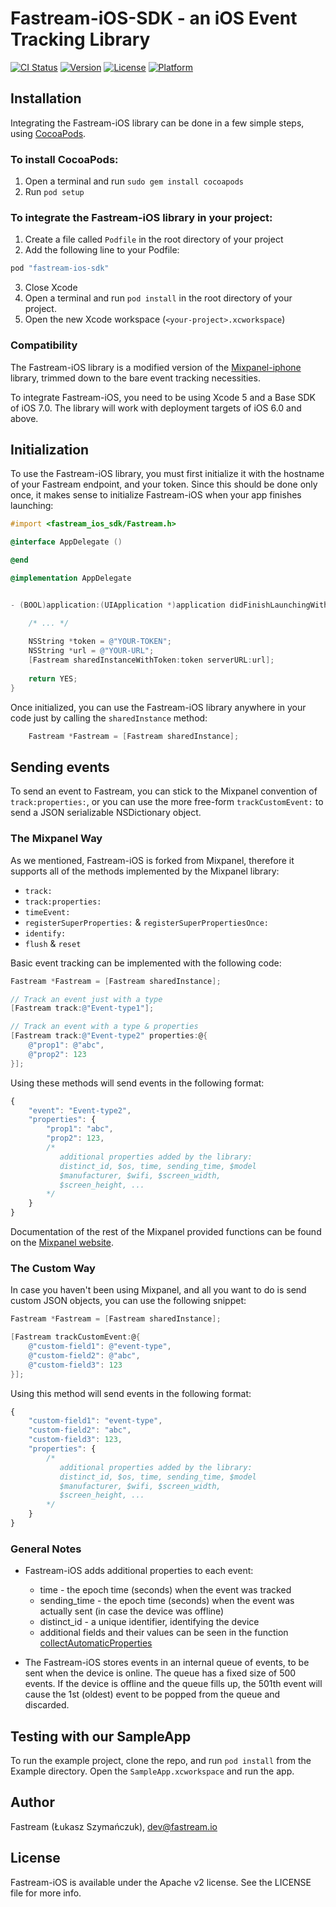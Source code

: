 # Fastream-iOS-SDK - an iOS Event Tracking Library

[![CI Status](https://img.shields.io/travis/lukasz7251/ios-sdk.svg?style=flat)](https://travis-ci.org/lukasz7251/ios-sdk)
[![Version](https://img.shields.io/cocoapods/v/ios-sdk.svg?style=flat)](https://cocoapods.org/pods/ios-sdk)
[![License](https://img.shields.io/cocoapods/l/ios-sdk.svg?style=flat)](https://cocoapods.org/pods/ios-sdk)
[![Platform](https://img.shields.io/cocoapods/p/ios-sdk.svg?style=flat)](https://cocoapods.org/pods/ios-sdk)

## Installation

Integrating the Fastream-iOS library can be done in a few simple steps, using [CocoaPods](http://cocoapods.org).

### To install CocoaPods:

1. Open a terminal and run `sudo gem install cocoapods`
2. Run `pod setup`

### To integrate the Fastream-iOS library in your project:

1. Create a file called `Podfile` in the root directory of your project
2. Add the following line to your Podfile:

```ruby
pod "fastream-ios-sdk"
```

3. Close Xcode
4. Open a terminal and run `pod install` in the root directory of your project.
5. Open the new Xcode workspace (`<your-project>.xcworkspace`)

### Compatibility

The Fastream-iOS library is a modified version of the [Mixpanel-iphone](http://www.github.com/mixpanel/mixpanel-iphone/) library, trimmed down to the bare event tracking necessities.

To integrate Fastream-iOS, you need to be using Xcode 5 and a Base SDK of iOS 7.0. The library will work with deployment targets of iOS 6.0 and above.

## Initialization

To use the Fastream-iOS library, you must first initialize it with the hostname of your Fastream endpoint, and your token. Since this should be done only once, it makes sense to initialize Fastream-iOS when your app finishes launching:

```objectivec
#import <fastream_ios_sdk/Fastream.h>

@interface AppDelegate ()

@end

@implementation AppDelegate


- (BOOL)application:(UIApplication *)application didFinishLaunchingWithOptions:(NSDictionary *)launchOptions {

    /* ... */
    
    NSString *token = @"YOUR-TOKEN";
    NSString *url = @"YOUR-URL";
    [Fastream sharedInstanceWithToken:token serverURL:url];
    
    return YES;
}
```

Once initialized, you can use the Fastream-iOS library anywhere in your code just by calling the `sharedInstance` method:

```objectivec
    Fastream *Fastream = [Fastream sharedInstance];
```

## Sending events

To send an event to Fastream, you can stick to the Mixpanel convention of `track:properties:`, or you can use the more free-form `trackCustomEvent:` to send a JSON serializable NSDictionary object.

### The Mixpanel Way

As we mentioned, Fastream-iOS is forked from Mixpanel, therefore it supports all of the methods implemented by the Mixpanel library:

- `track:`
- `track:properties:`
- `timeEvent:`
- `registerSuperProperties:` & `registerSuperPropertiesOnce:`
- `identify:`
- `flush` & `reset`

Basic event tracking can be implemented with the following code:

```objectivec
Fastream *Fastream = [Fastream sharedInstance];

// Track an event just with a type
[Fastream track:@"Event-type1"];

// Track an event with a type & properties
[Fastream track:@"Event-type2" properties:@{
    @"prop1": @"abc",
    @"prop2": 123
}];
```

Using these methods will send events in the following format:

```js
{
    "event": "Event-type2",
    "properties": {
        "prop1": "abc",
        "prop2": 123,
        /* 
           additional properties added by the library:
           distinct_id, $os, time, sending_time, $model
           $manufacturer, $wifi, $screen_width, 
           $screen_height, ...
        */
    }
}
```

Documentation of the rest of the Mixpanel provided functions can be found on the [Mixpanel website](https://mixpanel.com/help/reference/ios).

### The Custom Way

In case you haven't been using Mixpanel, and all you want to do is send custom JSON objects, you can use the following snippet:

```objectivec
Fastream *Fastream = [Fastream sharedInstance];

[Fastream trackCustomEvent:@{
    @"custom-field1": @"event-type",
    @"custom-field2": @"abc",
    @"custom-field3": 123
}];
```

Using this method will send events in the following format:

```js
{
    "custom-field1": "event-type",
    "custom-field2": "abc",
    "custom-field3": 123,
    "properties": {
        /* 
           additional properties added by the library:
           distinct_id, $os, time, sending_time, $model
           $manufacturer, $wifi, $screen_width, 
           $screen_height, ...
        */
    }
}
```

### General Notes

- Fastream-iOS adds additional properties to each event:
  - time - the epoch time (seconds) when the event was tracked
  - sending_time - the epoch time (seconds) when the event was actually sent (in case the device was offline)
  - distinct_id - a unique identifier, identifying the device
  - additional fields and their values can be seen in the function [collectAutomaticProperties](https://github.com/Fastreamio/iossdk/blob/master/Fastream-iOS/Fastream.m#L781)

- The Fastream-iOS stores events in an internal queue of events, to be sent when the device is online. The queue has a fixed size of 500 events. If the device is offline and the queue fills up, the 501th event will cause the 1st (oldest) event to be popped from the queue and discarded.


## Testing with our SampleApp

To run the example project, clone the repo, and run `pod install` from the Example directory.
Open the `SampleApp.xcworkspace` and run the app.

## Author

Fastream (Łukasz Szymańczuk), dev@fastream.io

## License

Fastream-iOS is available under the Apache v2 license. See the LICENSE file for more info.
